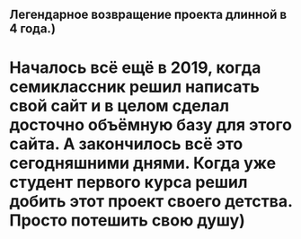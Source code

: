 ## Легендарное возвращение проекта длинной в 4 года.)

# Началось всё ещё в 2019, когда семиклассник решил написать свой сайт и в целом сделал досточно объёмную базу для этого сайта. А закончилось всё это сегодняшними днями. Когда уже студент первого курса решил добить этот проект своего детства. Просто потешить свою душу)